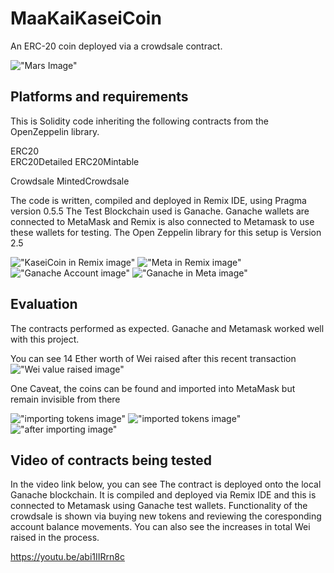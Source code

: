 # MaaKaiKaseiCoin
An ERC-20 coin deployed via a crowdsale contract.

!["Mars Image"](./Starter_Code/Images/download.jpg)


## Platforms and requirements
This is Solidity code inheriting the following contracts from the OpenZeppelin library.

ERC20  
ERC20Detailed
ERC20Mintable

Crowdsale
MintedCrowdsale

The code is written, compiled and deployed in Remix IDE, using Pragma version 0.5.5
The Test Blockchain used is Ganache.
Ganache wallets are connected to MetaMask and Remix is also connected to Metamask to use these wallets for testing.
The Open Zeppelin library for this setup is Version 2.5


!["KaseiCoin in Remix image"](./Starter_Code/Images/KaseiCoin_in_Remix.png)
!["Meta in Remix image"](./Starter_Code/Images/Metamask_on_Remix.png)
!["Ganache Account image"](./Starter_Code/Images/Ganache_account_and_private_key_link.png)
!["Ganache in Meta image"](./Starter_Code/Images/Meta_showing_Ganache_linked.png)


## Evaluation

The contracts performed as expected. 
Ganache and Metamask worked well with this project.

You can see 14 Ether worth of Wei raised after this recent transaction
!["Wei value raised image"](./Starter_Code/Images/WeiRaised.png) 

One Caveat, the coins can be found and imported into MetaMask but remain invisible from there

!["importing tokens image"](./Starter_Code/Images/import_KSC_KaseiCoin.png)
!["imported tokens image"](./Starter_Code/Images/KaseiCoins_imported.png)
!["after importing image"](./Starter_Code/Images/import_ganache_Meta.png)

## Video of contracts being tested

In the video link below, you can see
The contract is deployed onto the local Ganache blockchain. It is compiled and deployed via Remix IDE and this is connected to Metamask using Ganache test wallets.
Functionality of the crowdsale is shown via buying new tokens and reviewing the coresponding account balance movements. 
You can also see the increases in total Wei raised in the process.

https://youtu.be/abi1IIRrn8c
